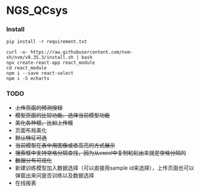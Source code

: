 # NGS_QCsys


### Install
``` shell
pip install -r requirement.txt

curl -o- https://raw.githubusercontent.com/nvm-sh/nvm/v0.35.3/install.sh | bash
npx create-react-app react_module
cd react_module
npm i --save react-select
npm i -S echarts
```


### TODO
- ~~上传页面的预测按钮~~
- ~~模型页面的比较功能、选择当前模型功能~~
- ~~美化各种框，比如上传框~~
- 页面布局美化
- ~~默认特征可选~~
- ~~当前模型在表中用图像或者高亮的方式展示~~
- ~~搜索框中支持空格分隔查找，因为从excel中复制粘贴出来就是空格分隔的~~
- ~~数据分布可视化~~
- 新建训练模型加入数据选择（可以直接用sample id来选择），上传页面也可以弹窗出来问是否训练以及数据选择
- 在线报表